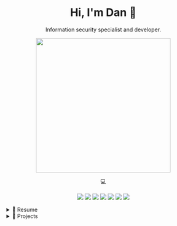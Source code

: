 <h1 align='center'>
  Hi, I'm Dan 👋
</h1>

<p align='center'>
  Information security specialist and developer.
</p>

<p align='center'>
  <a href="#"><img src="https://github-readme-stats.vercel.app/api?username=dan-koller&show_icons=true&theme=github_dark" width="350"></a>
</p>

<p align='center'>
    💻<br/><br/>
    <img src="https://img.shields.io/badge/macOS-%23000000.svg?&style=for-the-badge&logo=apple&logoColor=white" />
    <img src="https://img.shields.io/badge/Windows-0078D6?style=for-the-badge&logo=windows&logoColor=white" />
    <img src="https://img.shields.io/badge/python-3670A0?style=for-the-badge&logo=python&logoColor=white" />
    <img src="https://img.shields.io/badge/docker-2496ED?style=for-the-badge&logo=docker&logoColor=white" />
    <img src="https://img.shields.io/badge/C%23-239120?style=for-the-badge&logo=c-sharp&logoColor=white" />
    <img src="https://img.shields.io/badge/Bash-4EAA25?style=for-the-badge&logo=gnu-bash&logoColor=white" />
    <img src="https://img.shields.io/badge/MSSQL-CC2927?style=for-the-badge&logo=microsoft-sql-server&logoColor=white" />
</p>

<!-- Overview -->
<details>

## Overview

<p align="center">I work in the field of information security since 2020 and mainly focus on the following areas:</p>

<p align="center">
<img src="https://img.shields.io/badge/ISMS-000000?logo=security&logoColor=white" />
<img src="https://img.shields.io/badge/Incident%20Response-000000?logo=security&logoColor=white" />
<img src="https://img.shields.io/badge/Awareness-000000?logo=security&logoColor=white" />
<img src="https://img.shields.io/badge/OSINT-000000?logo=security&logoColor=white" />

</p>

<!-- Resume about work -->
<summary>📃 Resume</summary>

| Name                                                                  | A short summary                                                                                                                                                        | Examples                                                                                                                                                                                                                                                                                                            |
| --------------------------------------------------------------------- | ---------------------------------------------------------------------------------------------------------------------------------------------------------------------- | ------------------------------------------------------------------------------------------------------------------------------------------------------------------------------------------------------------------------------------------------------------------------------------------------------------------- |
| [ISMS](https://en.wikipedia.org/wiki/Information_security_management) | An Information Security Management System is the collection of policies and procedures used to manage all aspects of an organization's information security processes. | [ISO 27001](https://en.wikipedia.org/wiki/ISO/IEC_27001), [NIST SP 800-53](https://nvlpubs.nist.gov/nistpubs/SpecialPublications/NIST.SP.800-53r5.pdf), [BSI IT-Grundschutz](https://www.bsi.bund.de/DE/Themen/Unternehmen-und-Organisationen/Standards-und-Zertifizierung/IT-Grundschutz/it-grundschutz_node.html) |
| [Incident Response](https://en.wikipedia.org/wiki/Incident_response)  | The process of responding to any kind of security incident in a timely manner to limit or prevent damage.                                                              | Data breaches, malware infections, etc.                                                                                                                                                                                                                                                                             |
| [Awareness](https://en.wikipedia.org/wiki/Security_awareness)         | The process of educating members of an organization regarding the protection of physical or digital information assets.                                                | (Spear-)Phishing, social engineering, etc.                                                                                                                                                                                                                                                                          |
| [OSINT](https://en.wikipedia.org/wiki/Open-source_intelligence)       | The collection and analysis of information that is gathered from public or open sources.                                                                               | [Shodan](https://www.shodan.io/), [Censys](https://censys.io/), [Google Dorks](https://www.exploit-db.com/google-hacking-database), [Maltego](https://www.maltego.com/), etc.                                                                                                                                       |

</details>

<!-- Projects -->
<details>
  <summary>🔨 Projects</summary>
  
  <p align="center">You can find a selection of programming related projects I have worked on below:</p>

| Name                                                         | A short summary                                                         | Stars                                                                              | Technology                                                                          |
| ------------------------------------------------------------ | ----------------------------------------------------------------------- | ---------------------------------------------------------------------------------- | ----------------------------------------------------------------------------------- |
| [SQLite Viewer](https://github.com/dan-koller/sqlite-viewer) | A simple cross-platform desktop app to query and edit SQLite databases. | ![GitHub Repo stars](https://img.shields.io/github/stars/dan-koller/sqlite-viewer) | ![Java](https://img.shields.io/badge/Java%2011-007396?logo=openjdk&logoColor=white) |
| [NetScan](https://github.com/dan-koller/netscan)             | Port scanning tool for network analysis and security assessment.        | ![GitHub Repo stars](https://img.shields.io/github/stars/dan-koller/netscan)       | ![.NET](https://img.shields.io/badge/8.0-512BD4?logo=.net&logoColor=white)          |
| [WinVPN](https://github.com/dan-koller/winvpn)               | VPN desktop application for Windows that uses the services of VPNBook.  | ![GitHub Repo stars](https://img.shields.io/github/stars/dan-koller/winvpn)        | ![.NET](https://img.shields.io/badge/8.0-512BD4?logo=.net&logoColor=white)          |

</details>
